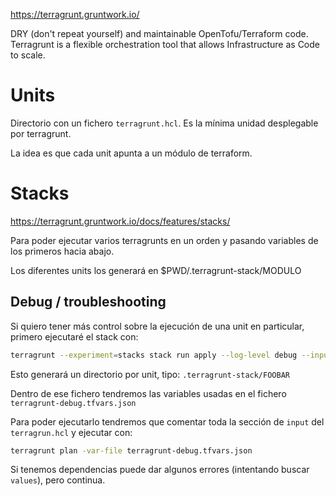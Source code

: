 <https://terragrunt.gruntwork.io/>

DRY (don't repeat yourself) and maintainable OpenTofu/Terraform code.
Terragrunt is a flexible orchestration tool that allows Infrastructure as Code to scale.

# Units

Directorio con un fichero `terragrunt.hcl`.
Es la mínima unidad desplegable por terragrunt.

La idea es que cada unit apunta a un módulo de terraform.

# Stacks

<https://terragrunt.gruntwork.io/docs/features/stacks/>

Para poder ejecutar varios terragrunts en un orden y pasando variables de los primeros hacia abajo.

Los diferentes units los generará en $PWD/.terragrunt-stack/MODULO

## Debug / troubleshooting

Si quiero tener más control sobre la ejecución de una unit en particular, primero ejecutaré el stack con:

```bash
terragrunt --experiment=stacks stack run apply --log-level debug --inputs-debug
```

Esto generará un directorio por unit, tipo: `.terragrunt-stack/FOOBAR`

Dentro de ese fichero tendremos las variables usadas en el fichero `terragrunt-debug.tfvars.json`

Para poder ejecutarlo tendremos que comentar toda la sección de `input` del `terragrun.hcl` y ejecutar con:

```bash
terragrunt plan -var-file terragrunt-debug.tfvars.json
```

Si tenemos dependencias puede dar algunos errores (intentando buscar `values`), pero continua.
